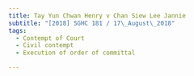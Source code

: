 ```yaml
---
title: Tay Yun Chwan Henry v Chan Siew Lee Jannie 
subtitle: "[2018] SGHC 181 / 17\_August\_2018"
tags:
  - Contempt of Court
  - Civil contempt
  - Execution of order of committal

---
```


